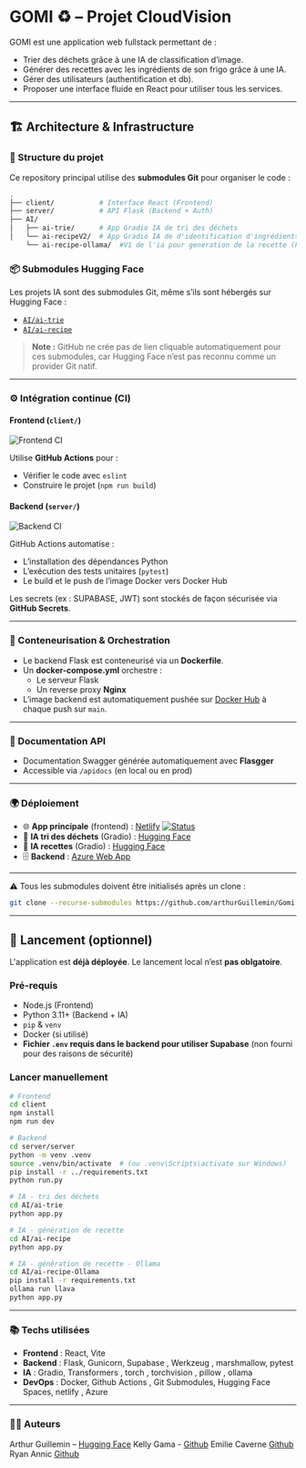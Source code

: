 # GOMI ♻️ – Projet CloudVision

GOMI est une application web fullstack permettant de :

- Trier des déchets grâce à une IA de classification d’image.
- Générer des recettes avec les ingrédients de son frigo grâce à une IA.
- Gérer des utilisateurs (authentification et db).
- Proposer une interface fluide en React pour utiliser tous les services.

---

## 🏗️ Architecture & Infrastructure


### 📁 Structure du projet

Ce repository principal utilise des **submodules Git** pour organiser le code :

```bash
.
├── client/           # Interface React (Frontend)
├── server/           # API Flask (Backend + Auth)
├── AI/
│   ├── ai-trie/      # App Gradio IA de tri des déchets
│   └── ai-recipeV2/  # App Gradio IA de d'identification d'ingrédients et de generation d'une recette
    └── ai-recipe-ollama/  #V1 de l'ia pour generation de la recette (Flask + Ollama)
```

### 📦 Submodules Hugging Face

Les projets IA sont des submodules Git, même s’ils sont hébergés sur Hugging Face :

- [`AI/ai-trie`](https://huggingface.co/spaces/ankz22/trash-classifier/tree/main)
- [`AI/ai-recipe`](https://huggingface.co/spaces/ankz22/Fridge_recipe_app2/tree/main)

> **Note :** GitHub ne crée pas de lien cliquable automatiquement pour ces submodules, car Hugging Face n’est pas reconnu comme un provider Git natif.

---
### ⚙️ Intégration continue (CI)

#### Frontend (`client/`)

![Frontend CI](https://github.com/arthurGuillemin/GomiFrontend/actions/workflows/react-ci.yml/badge.svg)

Utilise **GitHub Actions** pour :

- Vérifier le code avec `eslint`
- Construire le projet (`npm run build`)

#### Backend (`server/`)

![Backend CI](https://github.com/arthurGuillemin/GomiBackend/actions/workflows/docker-push.yml/badge.svg)

GitHub Actions automatise :

- L’installation des dépendances Python
- L’exécution des tests unitaires (`pytest`)
- Le build et le push de l’image Docker vers Docker Hub

 Les secrets (ex : SUPABASE, JWT) sont stockés de façon sécurisée via **GitHub Secrets**.

---


### 🐳 Conteneurisation & Orchestration

- Le backend Flask est conteneurisé via un **Dockerfile**.
- Un **docker-compose.yml** orchestre :
  - Le serveur Flask
  - Un reverse proxy **Nginx**
- L’image backend est automatiquement pushée sur [Docker Hub](https://hub.docker.com/r/arthurguill/flask-backend-gomi) à chaque push sur `main`.

---

### 📄 Documentation API

- Documentation Swagger générée automatiquement avec **Flasgger**
- Accessible via `/apidocs` (en local ou en prod)

---

### 🌍 Déploiement

- 🌐 **App principale** (frontend) : [Netlify](https://gomiproject.netlify.app/)  [![Status](https://api.netlify.com/api/v1/badges/1de4ad27-8826-4111-b733-ca72787f7b4d/deploy-status)](https://app.netlify.com/projects/gomiproject/deploys)
- 🧠 **IA tri des déchets** (Gradio) : [Hugging Face](https://huggingface.co/spaces/ankz22/trash-classifier)
- 🍳 **IA recettes** (Gradio) : [Hugging Face](https://huggingface.co/spaces/ankz22/Fridge_recipe_app2)
- 🗄️ **Backend** : [Azure Web App](https://flask-backend-gomi-hbbjbyc9agend4fh.francecentral-01.azurewebsites.net)

---
⚠️ Tous les submodules doivent être initialisés après un clone :
```bash
git clone --recurse-submodules https://github.com/arthurGuillemin/Gomi.git
```
---

## 🚀 Lancement (optionnel)

L'application est **déjà déployée**. Le lancement local n’est **pas oblgatoire**.

### Pré-requis

- Node.js (Frontend)
- Python 3.11+ (Backend + IA)
- `pip` & `venv`
- Docker (si utilisé)
- **Fichier `.env` requis dans le backend pour utiliser Supabase** (non fourni pour des raisons de sécurité)

### Lancer manuellement

```bash
# Frontend
cd client
npm install
npm run dev
```

```bash
# Backend
cd server/server
python -m venv .venv
source .venv/bin/activate  # (ou .venv\Scripts\activate sur Windows)
pip install -r ../requirements.txt
python run.py
```

```bash
# IA - tri des déchets
cd AI/ai-trie
python app.py
```

```bash
# IA - génération de recette
cd AI/ai-recipe
python app.py
```

```bash
# IA - génération de recette - Ollama
cd AI/ai-recipe-Ollama
pip install -r requirements.txt
ollama run llava
python app.py
```

---

### 📚 Techs utilisées

- **Frontend** : React, Vite
- **Backend** : Flask, Gunicorn, Supabase ,  Werkzeug , marshmallow, pytest 
- **IA** : Gradio, Transformers , torch , torchvision , pillow , ollama
- **DevOps** : Docker, Github Actions , Git Submodules, Hugging Face Spaces, netlify , Azure

---


### 👨‍💻 Auteurs

Arthur Guillemin – [Hugging Face](https://huggingface.co/ankz22)
Kelly Gama - [Github](https://github.com/yelineeee)
Emilie Caverne [Github](https://github.com/emilie-caverne)
Ryan Annic [Github](https://github.com/gladiaaa)
